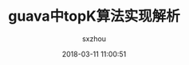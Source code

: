 ---
layout: post
title:  "guava中topK算法实现解析"
date:   2018-03-11 11:00:51
categories: java
tags: algorithm
author: "sxzhou"
---  